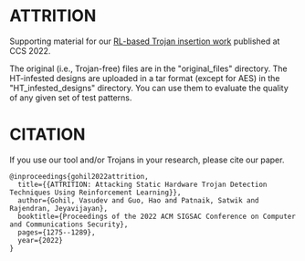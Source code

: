 # ATTRITION
Supporting material for our [RL-based Trojan insertion work](https://dl.acm.org/doi/10.1145/3548606.3560690) published at CCS 2022.

The original (i.e., Trojan-free) files are in the "original_files" directory. The HT-infested designs are uploaded in a tar format (except for AES) in the "HT_infested_designs" directory. You can use them to evaluate the quality of any given set of test patterns.


# CITATION
If you use our tool and/or Trojans in your research, please cite our paper.

```
@inproceedings{gohil2022attrition,
  title={{ATTRITION: Attacking Static Hardware Trojan Detection Techniques Using Reinforcement Learning}},
  author={Gohil, Vasudev and Guo, Hao and Patnaik, Satwik and Rajendran, Jeyavijayan},
  booktitle={Proceedings of the 2022 ACM SIGSAC Conference on Computer and Communications Security},
  pages={1275--1289},
  year={2022}
}
```

